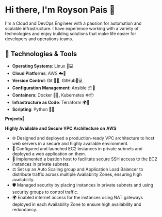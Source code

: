 # Hi there, I'm Royson Pais 👋

I'm a Cloud and DevOps Engineer with a passion for automation and scalable infrastructure. I have experience working with a variety of technologies and enjoy building solutions that make life easier for developers and operations teams.

## 🔧 Technologies & Tools

- **Operating Systems**: Linux 🐧💻
- **Cloud Platforms**: AWS ☁️🔶
- **Version Control**: Git 🔧📂, GitHub🐙💻
- **Configuration Management**: Ansible 📦🔄
- **Containers**: Docker 🐳🚢, Kubernetes ☸️📦
- **Infrastructure as Code**: Terraform 🌍🔨
- **Scripting**: Python 🐍🔧

 𝐏𝐫𝐨𝐣𝐞𝐜𝐭𝐬🚀
 
 𝐇𝐢𝐠𝐡𝐥𝐲 𝐀𝐯𝐚𝐢𝐥𝐚𝐛𝐥𝐞 𝐚𝐧𝐝 𝐒𝐞𝐜𝐮𝐫𝐞 𝐕𝐏𝐂 𝐀𝐫𝐜𝐡𝐢𝐭𝐞𝐜𝐭𝐮𝐫𝐞 𝐨𝐧 𝐀𝐖𝐒
- 🌐 Designed and deployed a production-ready VPC architecture to host web servers in a secure and highly available environment.
- 🚀 Configured and launched EC2 instances in private subnets and deployed a web application on them.
- 🔐 Implemented a bastion host to facilitate secure SSH access to the EC2 instances in private subnets.
- ⚖️ Set up an Auto Scaling group and Application Load Balancer to distribute traffic across multiple Availability Zones, ensuring high availability.
- 🛡️ Managed security by placing instances in private subnets and using security groups to control traffic.
- 🌍 Enabled internet access for the instances using NAT gateways deployed in each Availability Zone to ensure high availability and redundancy.


